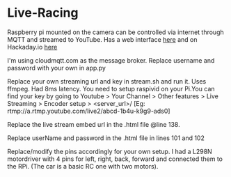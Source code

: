 # Live-Racing
Raspberry pi mounted on the camera can be controlled via internet through MQTT and streamed to YouTube. Has a web interface [here](https://picam.000webhostapp.com/) and on Hackaday.io [here](https://hackaday.io/project/163091-live-racing-rpi)

I'm using cloudmqtt.com as the message broker. Replace username and password with your own in app.py

Replace your own streaming url and key in stream.sh and run it. Uses ffmpeg. Had 8ms latency. You need to setup raspivid on your Pi.You can find your key by going to Youtube > Your Channel > Other features > Live Streaming > Encoder setup > <server_url>/<key> [Eg: rtmp://a.rtmp.youtube.com/live2/abcd-1b4u-k9g9-ads0]

Replace the live stream embed url in the .html file @line 138.

Replace userName and password in the .html file in lines 101 and 102

Replace/modify the pins accordingly for your own setup. I had a L298N motordriver with 4 pins for left, right, back, forward and connected them to the RPi. (The car is a basic RC one with two motors).
